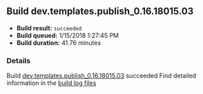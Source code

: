 ## Build dev.templates.publish_0.16.18015.03
- **Build result:** `succeeded`
- **Build queued:** 1/15/2018 1:27:45 PM
- **Build duration:** 41.76 minutes
### Details
Build [dev.templates.publish_0.16.18015.03](https://winappstudio.visualstudio.com/web/build.aspx?pcguid=a4ef43be-68ce-4195-a619-079b4d9834c2&builduri=vstfs%3a%2f%2f%2fBuild%2fBuild%2f24680) succeeded
Find detailed information in the [build log files](https://uwpctdiags.blob.core.windows.net/buildlogs/dev.templates.publish_0.16.18015.03_logs.zip)

